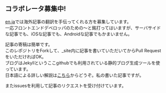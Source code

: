 ## コラボレータ募集中!

[en.ja](http://enja.studiomohawk.com/)では海外記事の翻訳を手伝ってくれる方を募集しています。  
一応フロントエンドデベロッパのための〜と銘打ってはいますが、サーバサイドな記事でも、iOSな記事でも、Androidな記事でもかまいません。  

記事の寄稿は簡単です。  
このレポジトリをForkして、\_site内に記事を書いていただいてからPull RequestをいただければOK。  
ブログはJekyllというここgithubでも利用されている静的ブログ生成ツールを使っています。  
日本語による詳しい解説は[こちら](http://css.studiomohawk.com/jekyll/2011/06/11/jekyll/)からどうぞ。私の書いた記事ですが。

またissuesを利用して記事のリクエストを受け付けています。
